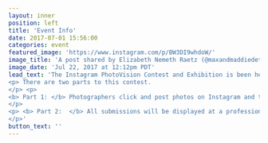 ```yaml
---
layout: inner
position: left
title: 'Event Info'
date: 2017-07-01 15:56:00
categories: event
featured_image: 'https://www.instagram.com/p/BW3DI9whdoW/'
image_title: 'A post shared by Elizabeth Nemeth Raetz (@maxandmaddiedetroit) on '
image_date: 'Jul 22, 2017 at 12:12pm PDT'
lead_text: 'The Instagram PhotoVision Contest and Exhibition is been held by  <a href="www.illuminatestories.org"> Illuminate</a> to provide an opportunity for photographers to communicate through new media. </n> <p> People use photography to share their energy, impressions, experiences and stories over Instagram and other social media every day. </p> <p>The Photo Contest nurtures photographers who wish to share important stories and influence the way people think through images. </p>
<p> There are two parts to this contest.
</p> <p>
<b> Part 1: </b> Photographers click and post photos on Instagram and tag them #ThisIsDetroit #Illuminate.
</p>
<p> <b> Part 2:  </b> All submissions will be displayed at a professional art gallery in Detroit and will be available for purchase in an auction event. All proceeds generated will be donated to the <a href="http://www.gdabvi.org/">Greater Detroit Agency for Blind and Visually Impaired</a>.
</p>'
button_text: ''
---
```

